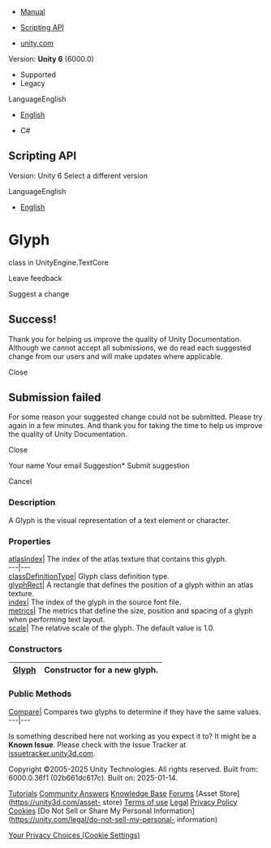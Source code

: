 [ ]()

  * [Manual](../Manual/index.html)
  * [Scripting API](../ScriptReference/index.html)

  * [unity.com](https://unity.com/)

Version: **Unity 6** (6000.0)

  * Supported
  * Legacy

LanguageEnglish

  * [English]()

  * C#

[ ](https://docs.unity3d.com)

## Scripting API

Version: Unity 6 Select a different version

LanguageEnglish

  * [English]()

# Glyph

class in UnityEngine.TextCore

Leave feedback

Suggest a change

## Success!

Thank you for helping us improve the quality of Unity Documentation. Although
we cannot accept all submissions, we do read each suggested change from our
users and will make updates where applicable.

Close

## Submission failed

For some reason your suggested change could not be submitted. Please <a>try
again</a> in a few minutes. And thank you for taking the time to help us
improve the quality of Unity Documentation.

Close

Your name Your email Suggestion* Submit suggestion

Cancel

[ ]()

### Description

A Glyph is the visual representation of a text element or character.

### Properties

[atlasIndex](TextCore.Glyph-atlasIndex.html)| The index of the atlas texture
that contains this glyph.  
---|---  
[classDefinitionType](TextCore.Glyph-classDefinitionType.html)| Glyph class
definition type.  
[glyphRect](TextCore.Glyph-glyphRect.html)| A rectangle that defines the
position of a glyph within an atlas texture.  
[index](TextCore.Glyph-index.html)| The index of the glyph in the source font
file.  
[metrics](TextCore.Glyph-metrics.html)| The metrics that define the size,
position and spacing of a glyph when performing text layout.  
[scale](TextCore.Glyph-scale.html)| The relative scale of the glyph. The
default value is 1.0.  
  
### Constructors

[Glyph](TextCore.Glyph-ctor.html)| Constructor for a new glyph.  
---|---  
  
### Public Methods

[Compare](TextCore.Glyph.Compare.html)| Compares two glyphs to determine if
they have the same values.  
---|---  
  
Is something described here not working as you expect it to? It might be a
**Known Issue**. Please check with the Issue Tracker at
[issuetracker.unity3d.com](https://issuetracker.unity3d.com).

Copyright ©2005-2025 Unity Technologies. All rights reserved. Built from:
6000.0.36f1 (02b661dc617c). Built on: 2025-01-14.

[Tutorials](https://unity3d.com/learn) [Community
Answers](https://answers.unity3d.com) [Knowledge
Base](https://support.unity3d.com/hc/en-us)
[Forums](https://forum.unity3d.com) [Asset Store](https://unity3d.com/asset-
store) [Terms of use](https://docs.unity3d.com/Manual/TermsOfUse.html)
[Legal](https://unity.com/legal) [Privacy
Policy](https://unity.com/legal/privacy-policy)
[Cookies](https://unity.com/legal/cookie-policy) [Do Not Sell or Share My
Personal Information](https://unity.com/legal/do-not-sell-my-personal-
information)

[Your Privacy Choices (Cookie Settings)](javascript:void\(0\);)

